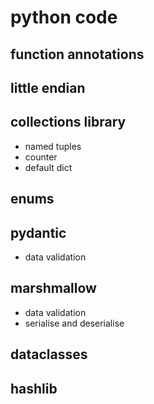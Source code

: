# python code

## function annotations

## little endian

## collections library

* named tuples
* counter
* default dict

## enums

## pydantic

* data validation

## marshmallow

* data validation
* serialise and deserialise

## dataclasses

## hashlib
